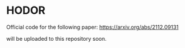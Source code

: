 # HODOR

Official code for the following paper:
https://arxiv.org/abs/2112.09131

will be uploaded to this repository soon.

